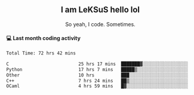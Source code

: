 <h2 align="center">I am LeKSuS hello lol</h2>
<p align="center">So yeah, I code. Sometimes.</p>

#### :computer: Last month coding activity
<!--START_SECTION:waka-->

```txt
Total Time: 72 hrs 42 mins

C                          25 hrs 17 mins  ███████▓░░░░░░░░░░░░░░░░░   30.58 %
Python                     17 hrs 7 mins   █████▒░░░░░░░░░░░░░░░░░░░   20.70 %
Other                      10 hrs          ███░░░░░░░░░░░░░░░░░░░░░░   12.11 %
C++                        7 hrs 24 mins   ██▒░░░░░░░░░░░░░░░░░░░░░░   08.95 %
OCaml                      4 hrs 59 mins   █▓░░░░░░░░░░░░░░░░░░░░░░░   06.04 %
```

<!--END_SECTION:waka-->
